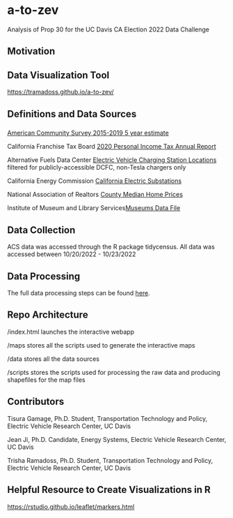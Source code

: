# a-to-zev
Analysis of Prop 30 for the UC Davis CA Election 2022 Data Challenge

## Motivation

## Data Visualization Tool

https://tramadoss.github.io/a-to-zev/

## Definitions and Data Sources

### 
[American Community Survey 2015-2019 5 year estimate](https://www.census.gov/programs-surveys/acs)

California Franchise Tax Board [2020 Personal Income Tax Annual Report](https://data.ftb.ca.gov)

Alternative Fuels Data Center [Electric Vehicle Charging Station Locations](https://afdc.energy.gov) filtered for publicly-accessible DCFC, non-Tesla chargers only 

California Energy Commission [California Electric Substations](https://data.ca.gov/dataset/california-electric-substations1)

National Association of Realtors [County Median Home Prices](https://www.nar.realtor/research-and-statistics/housing-statistics/county-median-home-prices-and-monthly-mortgage-payment)

Institute of Museum and Library Services[Museums Data File](https://www.imls.gov/research-evaluation/data-collection/museum-data-files)

## Data Collection

ACS data was accessed through the R package tidycensus. All data was accessed between 10/20/2022 - 10/23/2022

## Data Processing

The full data processing steps can be found [here]().

## Repo Architecture

/index.html launches the interactive webapp

/maps stores all the scripts used to generate the interactive maps

/data stores all the data sources

/scripts stores the scripts used for processing the raw data and producing shapefiles for the map files

## Contributors

Tisura Gamage, Ph.D. Student, Transportation Technology and Policy, Electric Vehicle Research Center, UC Davis

Jean Ji, Ph.D. Candidate, Energy Systems, Electric Vehicle Research Center, UC Davis 

Trisha Ramadoss, Ph.D. Student, Transportation Technology and Policy, Electric Vehicle Research Center, UC Davis


## Helpful Resource to Create Visualizations in R
https://rstudio.github.io/leaflet/markers.html

